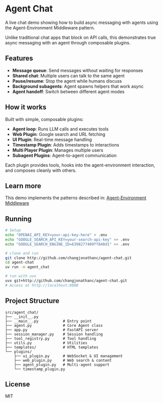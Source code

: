 # Agent Chat

A live chat demo showing how to build async messaging with agents using the Agent-Environment Middleware pattern.

Unlike traditional chat apps that block on API calls, this demonstrates true async messaging with an agent through composable plugins.

## Features

- **Message queue**: Send messages without waiting for responses
- **Shared chat**: Multiple users can talk to the same agent
- **Pause/resume**: Stop the agent while humans discuss
- **Background subagents**: Agent spawns helpers that work async
- **Agent handoff**: Switch between different agent modes

## How it works

Built with simple, composable plugins:

- **Agent loop**: Runs LLM calls and executes tools
- **Web Plugin**: Google search and URL fetching
- **UI Plugin**: Real-time message handling
- **Timestamp Plugin**: Adds timestamps to interactions
- **Multi Player Plugin**: Manages multiple users
- **Subagent Plugins**: Agent-to-agent communication

Each plugin provides tools, hooks into the agent-environment interaction, and composes cleanly with others.

## Learn more

This demo implements the patterns described in: [Agent-Environment Middleware](https://jonathanc.net/blog/agent-environment-middleware)

## Running

```bash
# Setup
echo "OPENAI_API_KEY=your-api-key-here" > .env
echo "GOOGLE_SEARCH_API_KEY=your-search-api-key" >> .env
echo "GOOGLE_SEARCH_ENGINE_ID=6398277409ff848d1" >> .env

# clone and run
git clone http://github.com/changjonathanc/agent-chat.git
cd agent-chat
uv run -m agent_chat

# run with uvx
uvx git+http://github.com/changjonathanc/agent-chat.git
# Access at http://localhost:8000
```

## Project Structure

```
src/agent_chat/
├── __init__.py
├── __main__.py           # Entry point
├── agent.py              # Core Agent class
├── app.py                # FastAPI server
├── session_manager.py    # Session handling
├── tool_registry.py      # Tool handling
├── utils.py              # Utilities
├── templates/            # HTML templates
└── plugins/
    ├── ui_plugin.py      # WebSocket & UI management
    ├── web_plugin.py     # Web search & content
    ├── agent_plugin.py   # Multi-agent support
    └── timestamp_plugin.py
```

## License

MIT
